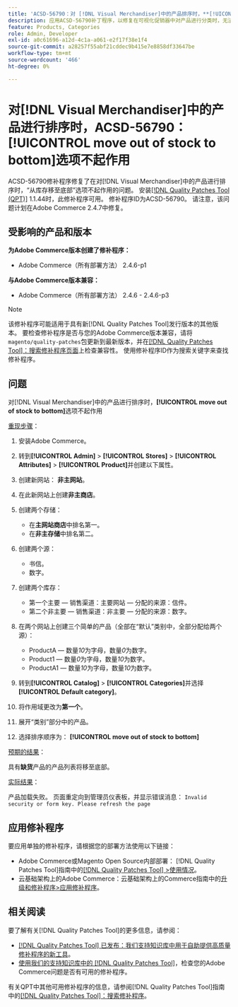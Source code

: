 ```yaml
---
title: 'ACSD-56790：对 [!DNL Visual Merchandiser]中的产品排序时，**[!UICONTROL move out of stock to bottom]**选项不起作用'
description: 应用ACSD-56790补丁程序，以修复在可视化促销器中对产品进行分类时，无法正常使用“从缺货到底部”选项的Adobe Commerce问题。
feature: Products, Categories
role: Admin, Developer
exl-id: a0c61696-a12d-4c1a-a061-e2f17f38e1f4
source-git-commit: a28257f55abf21cddec9b415e7e8858df33647be
workflow-type: tm+mt
source-wordcount: '466'
ht-degree: 0%

---
```


# 对[!DNL Visual Merchandiser]中的产品进行排序时，ACSD-56790： **[!UICONTROL move out of stock to bottom]**&#x200B;选项不起作用

ACSD-56790修补程序修复了在对[!DNL Visual Merchandiser]中的产品进行排序时，“从库存移至底部”选项不起作用的问题。 安装[[!DNL Quality Patches Tool (QPT)]](/help/announcements/adobe-commerce-announcements/magento-quality-patches-released-new-tool-to-self-serve-quality-patches.md) 1.1.44时，此修补程序可用。 修补程序ID为ACSD-56790。 请注意，该问题计划在Adobe Commerce 2.4.7中修复。

## 受影响的产品和版本

**为Adobe Commerce版本创建了修补程序：**

* Adobe Commerce（所有部署方法） 2.4.6-p1

**与Adobe Commerce版本兼容：**

* Adobe Commerce（所有部署方法） 2.4.6 - 2.4.6-p3

>[!NOTE]
>
>该修补程序可能适用于具有新[!DNL Quality Patches Tool]发行版本的其他版本。 要检查修补程序是否与您的Adobe Commerce版本兼容，请将`magento/quality-patches`包更新到最新版本，并在[[!DNL Quality Patches Tool]：搜索修补程序页面](https://experienceleague.adobe.com/tools/commerce-quality-patches/index.html?lang=zh-Hans)上检查兼容性。 使用修补程序ID作为搜索关键字来查找修补程序。

## 问题

对[!DNL Visual Merchandiser]中的产品进行排序时，**[!UICONTROL move out of stock to bottom]**&#x200B;选项不起作用

<u>重现步骤</u>：

1. 安装Adobe Commerce。
1. 转到&#x200B;**[!UICONTROL Admin]** > **[!UICONTROL Stores]** > **[!UICONTROL Attributes]** > **[!UICONTROL Product]**&#x200B;并创建以下属性。
1. 创建新网站： **非主网站**。
1. 在此新网站上创建&#x200B;**非主商店**。
1. 创建两个存储：

   * 在&#x200B;**主网站商店**&#x200B;中排名第一。
   * 在&#x200B;**非主存储**&#x200B;中排名第二。

1. 创建两个源：
   * 书信。
   * 数字。

1. 创建两个库存：
   * 第一个主要 — 销售渠道：主要网站 — 分配的来源：信件。
   * 第二个非主要 — 销售渠道：非主要 — 分配的来源：数字。

1. 在两个网站上创建三个简单的产品（全部在“默认”类别中，全部分配给两个源）：

   * ProductA — 数量&#x200B;*10*&#x200B;为字母，数量&#x200B;*0*&#x200B;为数字。
   * Product1 — 数量&#x200B;*0*&#x200B;为字母，数量&#x200B;*10*&#x200B;为数字。
   * ProductA1 — 数量&#x200B;*10*&#x200B;为字母，数量&#x200B;*10*&#x200B;为数字。

1. 转到&#x200B;**[!UICONTROL Catalog]** > **[!UICONTROL Categories]**&#x200B;并选择&#x200B;**[!UICONTROL Default category]**。
1. 将作用域更改为&#x200B;**第一个**。
1. 展开“类别”部分中的产品。
1. 选择排序顺序为： **[!UICONTROL move out of stock to bottom]**

<u>预期的结果</u>：

具有&#x200B;**缺货**&#x200B;产品的产品列表将移至底部。

<u>实际结果</u>：

产品加载失败。 页面重定向到管理员仪表板，并显示错误消息： `Invalid security or form key. Please refresh the page`

## 应用修补程序

要应用单独的修补程序，请根据您的部署方法使用以下链接：

* Adobe Commerce或Magento Open Source内部部署： [!DNL Quality Patches Tool]指南中的[[!DNL Quality Patches Tool] >使用情况](https://experienceleague.adobe.com/docs/commerce-operations/tools/quality-patches-tool/usage.html?lang=zh-Hans)。
* 云基础架构上的Adobe Commerce：云基础架构上的Commerce指南中的[升级和修补程序>应用修补程序](https://experienceleague.adobe.com/docs/commerce-cloud-service/user-guide/develop/upgrade/apply-patches.html?lang=zh-Hans)。

## 相关阅读

要了解有关[!DNL Quality Patches Tool]的更多信息，请参阅：

* [[!DNL Quality Patches Tool] 已发布：我们支持知识库中用于自助提供高质量修补程序的新工具](/help/announcements/adobe-commerce-announcements/magento-quality-patches-released-new-tool-to-self-serve-quality-patches.md)。
* [使用我们的支持知识库中的 [!DNL Quality Patches Tool]](/help/support-tools/patches-available-in-qpt-tool/check-patch-for-magento-issue-with-magento-quality-patches.md)，检查您的Adobe Commerce问题是否有可用的修补程序。

有关QPT中其他可用修补程序的信息，请参阅[!DNL Quality Patches Tool]指南中的[[!DNL Quality Patches Tool]：搜索修补程序](https://experienceleague.adobe.com/tools/commerce-quality-patches/index.html?lang=zh-Hans)。
